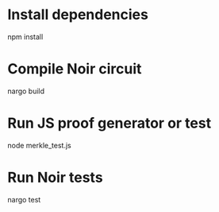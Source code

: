 # Install dependencies
npm install

# Compile Noir circuit
nargo build

# Run JS proof generator or test
node merkle_test.js

# Run Noir tests
nargo test
